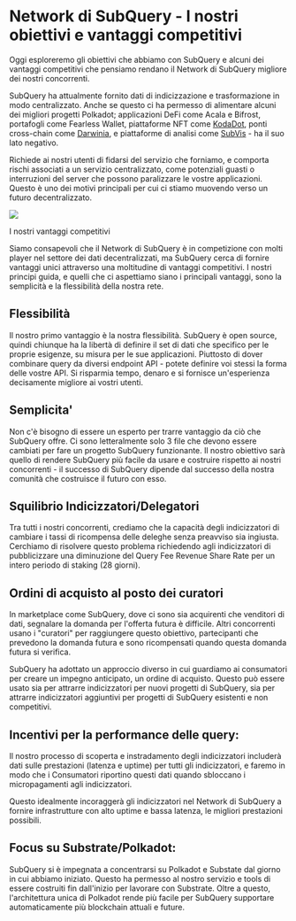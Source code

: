 # Network di SubQuery - I nostri obiettivi e vantaggi competitivi

Oggi esploreremo gli obiettivi che abbiamo con SubQuery e alcuni dei vantaggi competitivi che pensiamo rendano il Network di SubQuery migliore dei nostri concorrenti.

SubQuery ha attualmente fornito dati di indicizzazione e trasformazione in modo centralizzato. Anche se questo ci ha permesso di alimentare alcuni dei migliori progetti Polkadot; applicazioni DeFi come Acala e Bifrost, portafogli come Fearless Wallet, piattaforme NFT come [KodaDot](https://kodadot.xyz/), ponti cross-chain come [Darwinia](https://explorer.subquery.network/subquery/darwinia-network/darwinia), e piattaforme di analisi come [SubVis](https://subvis.io/) - ha il suo lato negativo.

Richiede ai nostri utenti di fidarsi del servizio che forniamo, e comporta rischi associati a un servizio centralizzato, come potenziali guasti o interruzioni del server che possono paralizzare le vostre applicazioni. Questo è uno dei motivi principali per cui ci stiamo muovendo verso un futuro decentralizzato.

![](https://miro.medium.com/max/868/1*CPksnN9_jyMGQ0sSbiJvDQ.png)

I nostri vantaggi competitivi

Siamo consapevoli che il Network di SubQuery è in competizione con molti player nel settore dei dati decentralizzati, ma SubQuery cerca di fornire vantaggi unici attraverso una moltitudine di vantaggi competitivi. I nostri principi guida, e quelli che ci aspettiamo siano i principali vantaggi, sono la semplicità e la flessibilità della nostra rete.

## Flessibilità

Il nostro primo vantaggio è la nostra flessibilità. SubQuery è open source, quindi chiunque ha la libertà di definire il set di dati che specifico per le proprie esigenze, su misura per le sue applicazioni. Piuttosto di dover combinare query da diversi endpoint API - potete definire voi stessi la forma delle vostre API. Si risparmia tempo, denaro e si fornisce un'esperienza decisamente migliore ai vostri utenti.

## Semplicita'

Non c'è bisogno di essere un esperto per trarre vantaggio da ciò che SubQuery offre. Ci sono letteralmente solo 3 file che devono essere cambiati per fare un progetto SubQuery funzionante. Il nostro obiettivo sarà quello di rendere SubQuery più facile da usare e costruire rispetto ai nostri concorrenti - il successo di SubQuery dipende dal successo della nostra comunità che costruisce il futuro con esso.

## Squilibrio Indicizzatori/Delegatori

Tra tutti i nostri concorrenti, crediamo che la capacità degli indicizzatori di cambiare i tassi di ricompensa delle deleghe senza preavviso sia ingiusta. Cerchiamo di risolvere questo problema richiedendo agli indicizzatori di pubblicizzare una diminuzione del Query Fee Revenue Share Rate per un intero periodo di staking (28 giorni).

## Ordini di acquisto al posto dei curatori

In marketplace come SubQuery, dove ci sono sia acquirenti che venditori di dati, segnalare la domanda per l'offerta futura è difficile. Altri concorrenti usano i "curatori" per raggiungere questo obiettivo, partecipanti che prevedono la domanda futura e sono ricompensati quando questa domanda futura si verifica.

SubQuery ha adottato un approccio diverso in cui guardiamo ai consumatori per creare un impegno anticipato, un ordine di acquisto. Questo può essere usato sia per attrarre indicizzatori per nuovi progetti di SubQuery, sia per attrarre indicizzatori aggiuntivi per progetti di SubQuery esistenti e non competitivi.

## Incentivi per la performance delle query:

Il nostro processo di scoperta e instradamento degli indicizzatori includerà dati sulle prestazioni (latenza e uptime) per tutti gli indicizzatori, e faremo in modo che i Consumatori riportino questi dati quando sbloccano i micropagamenti agli indicizzatori.

Questo idealmente incoraggerà gli indicizzatori nel Network di SubQuery a fornire infrastrutture con alto uptime e bassa latenza, le migliori prestazioni possibili.

## Focus su Substrate/Polkadot:

SubQuery si è impegnata a concentrarsi su Polkadot e Substate dal giorno in cui abbiamo iniziato. Questo ha permesso al nostro servizio e tools di essere costruiti fin dall'inizio per lavorare con Substrate. Oltre a questo, l'architettura unica di Polkadot rende più facile per SubQuery supportare automaticamente più blockchain attuali e future.